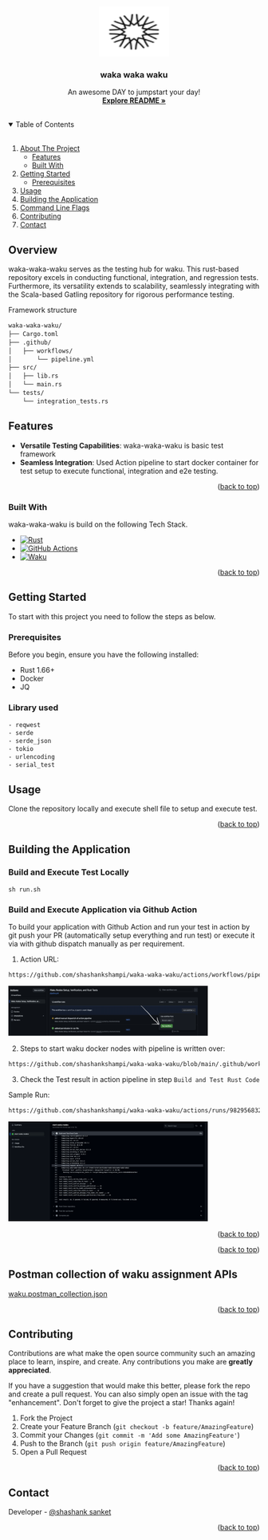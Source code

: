 <a name="readme-top"></a>

<!-- PROJECT LOGO -->
<br />
<div align="center">
  <a href="https://github.com/shashankshampi/waka-waka-waku">
    <img src="files/waku.svg" alt="Logo" width="140" height="100">
  </a>

<h3 align="center">waka waka waku</h3>

  <p align="center">
    An awesome DAY to jumpstart your day!
    <br />
    <a href="https://github.com/shashankshampi/waka-waka-waku"><strong>Explore README »</strong></a>
    <br />
    <br />
  </p>
</div>



<!-- TABLE OF CONTENTS -->
<details open>
  <summary>Table of Contents</summary>
  <br>
  <ol>
    <li>
      <a href="#Overview">About The Project</a>
      <ul>
        <li><a href="#Features">Features</a></li>
        <li><a href="#Built-With">Built With</a></li>
      </ul>
    </li>
    <li>
      <a href="#getting-started">Getting Started</a>
      <ul>
        <li><a href="#prerequisites">Prerequisites</a></li>
      </ul>
    </li>
    <li><a href="#usage">Usage</a></li>
    <li><a href="#Building-the-Application">Building the Application</a></li>
  <li><a href="#Command-Line-Flags">Command Line Flags</a></li>
  <li><a href="#Contributing">Contributing</a></li>
    <li><a href="#contact">Contact</a></li>
  </ol>
</details>


<!-- ABOUT THE PROJECT -->

## Overview
waka-waka-waku serves as the testing hub for waku. This rust-based repository excels in conducting functional, integration, and regression tests. Furthermore, its versatility extends to scalability, seamlessly integrating with the Scala-based Gatling repository for rigorous performance testing.

Framework structure
```html
waka-waka-waku/
├── Cargo.toml
├── .github/
│   ├── workflows/
│       └── pipeline.yml
├── src/
│   ├── lib.rs
│   └── main.rs
└── tests/
    └── integration_tests.rs
```

## Features

- **Versatile Testing Capabilities**: waka-waka-waku is basic test framework
- **Seamless Integration**: Used Action pipeline to start docker container for test setup to execute functional, integration and e2e testing.


<p align="right">(<a href="#readme-top">back to top</a>)</p>

[//]: # ([<img alt="flow.jpeg" src="flow.png"/>]&#40;https://github.com/shashankshampi/waka-waka-waku&#41;)

### Built With

waka-waka-waku is build on the following Tech Stack.

* [![Rust](https://img.shields.io/badge/Rust-1.66%2B-DEA584)][rust-url]
* [![GitHub Actions](https://img.shields.io/badge/GitHub%20Actions-Reference-2088FF)][github-actions-url]
* [![Waku](https://img.shields.io/badge/Waku-Reference-brightgreen)][waku-url]

[rust-url]: https://www.rust-lang.org/
[github-actions-url]: https://docs.github.com/en/actions
[waku-url]: https://docs.waku.org/guides/nwaku/run-docker/

<p align="right">(<a href="#readme-top">back to top</a>)</p>


<!-- GETTING STARTED -->

## Getting Started

To start with this project you need to follow the steps as below.

### Prerequisites

Before you begin, ensure you have the following installed:
- Rust 1.66+
- Docker
- JQ

### Library used
 ```
 - reqwest
 - serde
 - serde_json
 - tokio
 - urlencoding
 - serial_test
 ```

<!-- USAGE EXAMPLES -->

## Usage

Clone the repository locally and execute shell file to setup and execute test.
<div align="center">

[//]: # (<img src="swagger.png" alt="Logo" >)
</div>

<p align="right">(<a href="#readme-top">back to top</a>)</p>

## Building the Application

### Build and Execute Test Locally

```shell
sh run.sh
```
### Build and Execute Application via Github Action

To build your application with Github Action and run your test in action by git push your PR (automatically setup everything and run test) or execute it via with github dispatch manually as per requirement.

1. Action URL:

```html
https://github.com/shashankshampi/waka-waka-waku/actions/workflows/pipeline.yml
```

<img src="files/git_dispatch.png" alt="sample_run" width="400" height="100">

2. Steps to start waku docker nodes with pipeline is written over:

```html
https://github.com/shashankshampi/waka-waka-waku/blob/main/.github/workflows/pipeline.yml
```

3. Check the Test result in action pipeline in step `Build and Test Rust Code`

Sample Run:

```html
https://github.com/shashankshampi/waka-waka-waku/actions/runs/9829568324/job/27134743168
```
<img src="files/img.png" alt="sample_run" width="400" height="200">


<p align="right">(<a href="#readme-top">back to top</a>)</p>

<p align="right">(<a href="#readme-top">back to top</a>)</p>

## Postman collection of waku assignment APIs

[waku.postman_collection.json](files%2Fwaku.postman_collection.json)

<p align="right">(<a href="#readme-top">back to top</a>)</p>

<!-- CONTRIBUTING -->

## Contributing

Contributions are what make the open source community such an amazing place to learn, inspire, and create. Any
contributions you make are **greatly appreciated**.

If you have a suggestion that would make this better, please fork the repo and create a pull request. You can also
simply open an issue with the tag "enhancement".
Don't forget to give the project a star! Thanks again!

1. Fork the Project
2. Create your Feature Branch (`git checkout -b feature/AmazingFeature`)
3. Commit your Changes (`git commit -m 'Add some AmazingFeature'`)
4. Push to the Branch (`git push origin feature/AmazingFeature`)
5. Open a Pull Request

<p align="right">(<a href="#readme-top">back to top</a>)</p>


<!-- CONTACT -->

## Contact

Developer - [@shashank sanket](shashank.sanket1995@gmail.com)

<p align="right">(<a href="#readme-top">back to top</a>)</p>


<!-- MARKDOWN LINKS & IMAGES -->
<!-- https://www.markdownguide.org/basic-syntax/#reference-style-links -->
